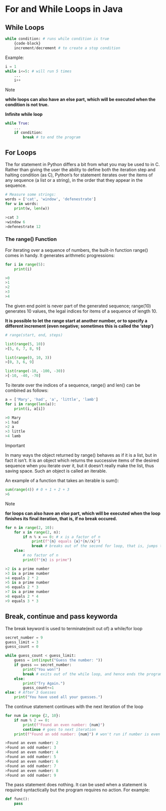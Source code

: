 # For and While Loops in Java

## While Loops

```python
while condition: # runs while condition is true
    {code-block}
    increment/decrement # to create a stop condition

```

Example:
```python
i = 1
while i<=5: # will run 5 times
    ...
    i++
```

>[!NOTE]
**while loops can also have an else part, which will be executed when the condition is not true.**

**Infinite while loop**
```python
while True:
    ...
    if condition:
        break # to end the program
```

## For Loops

The for statement in Python differs a bit from what you may be used to in C. Rather than giving the user the ability to define both the iteration step and halting condition (as C), Python’s for statement iterates over the items of any sequence (a list or a string), in the order that they appear in the sequence.

```python
# Measure some strings:
words = ['cat', 'window', 'defenestrate']
for w in words:
    print(w, len(w))

>cat 3
>window 6
>defenestrate 12
```

### The range() Function

For iterating over a sequence of numbers, the built-in function range() comes in handy. It generates arithmetic progressions:

```python
for i in range(5):
    print(i)

>0
>1
>2
>3
>4
```

The given end point is never part of the generated sequence; range(10) generates 10 values, the legal indices for items of a sequence of length 10. 

**It is possible to let the range start at another number, or to specify a different increment (even negative; sometimes this is called the ‘step’)**

```python
# range(start, end, steps)

list(range(5, 10))
>[5, 6, 7, 8, 9]

list(range(0, 10, 3))
>[0, 3, 6, 9]

list(range(-10, -100, -30))
>[-10, -40, -70]

```

To iterate over the indices of a sequence, range() and len() can be combined as follows:

```python
a = ['Mary', 'had', 'a', 'little', 'lamb']
for i in range(len(a)):
    print(i, a[i])

>0 Mary
>1 had
>2 a
>3 little
>4 lamb

```

>[!IMPORTANT]
In many ways the object returned by range() behaves as if it is a list, but in fact it isn’t. It is an object which returns the successive items of the desired sequence when you iterate over it, but it doesn’t really make the list, thus saving space. Such an object is called an iterable.

An example of a function that takes an iterable is sum():
```python
sum(range(4)) # 0 + 1 + 2 + 3
>6
```

>[!NOTE]
**for loops can also have an else part, which will be executed when the loop finishes its final iteration, that is, if no break occured.**

```python
for n in range(2, 10):
    for x in range(2, n):
        if n % x == 0: # x is a factor of n
            print(f"{n} equals {x}*{n//x}")
            break # breaks out of the second for loop, that is, jumps to the next value of n
    else:
        # no factor of n
        print(f"{n} is prime")

>2 is a prime number
>3 is a prime number
>4 equals 2 * 2
>5 is a prime number
>6 equals 2 * 3
>7 is a prime number
>8 equals 2 * 4
>9 equals 3 * 3

```

## Break, continue and pass keyworda

The break keyword is used to terminate(exit out of) a while/for loop

```python
secret_number = 9
guess_limit = 3
guess_count = 0

while guess_count < guess_limit:
    guess = int(input("Guess the number: "))
    if guess == secret_number:
        print("You won!")
        break # exits out of the while loop, and hence ends the program
    else: 
        print("Try Again.")
        guess_count+=1
else: # After 3 Guesses
    print("You have used all your guesses.")

```

The continue statement continues with the next iteration of the loop

```python
for num in range {2, 10}:
    if num % 2 == 0:
        print(f"Found an even number: {num}")
        continue # goes to next iteration
    print(f"Found an odd number: {num}") # won't run if number is even

>Found an even number: 2
>Found an odd number: 3
>Found an even number: 4
>Found an odd number: 5
>Found an even number: 6
>Found an odd number: 7
>Found an even number: 8
>Found an odd number: 9

```

The pass statement does nothing. It can be used when a statement is required syntactically but the program requires no action. For example:

```python
def func():
    pass
```